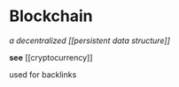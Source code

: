 # Blockchain

_a decentralized [[persistent data structure]]_

**see** [[cryptocurrency]]

used for backlinks
